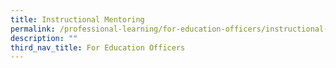```yaml
---
title: Instructional Mentoring
permalink: /professional-learning/for-education-officers/instructional-mentoring/
description: ""
third_nav_title: For Education Officers
---
```

